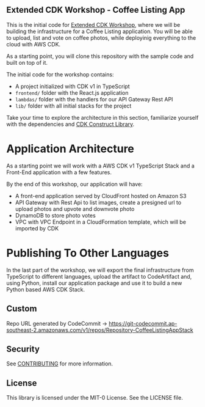 ## Extended CDK Workshop - Coffee Listing App

This is the initial code for [Extended CDK Workshop](https://catalog.us-east-1.prod.workshops.aws/v2/workshops/071bbc60-6c1f-47b6-8c66-e84f5dc96b3f/en-US), where we will be building the infrastructure for a Coffee Listing application. You will be able to upload, list and vote on coffee photos, while deployinig everything to the cloud with AWS CDK.

As a starting point, you will clone this repository with the sample code and built on top of it.

The initial code for the workshop contains:

- A project initialized with CDK v1 in TypeScript
- `frontend/` folder with the React.js application
- `lambdas/` folder with the handlers for our API Gateway Rest API
- `lib/` folder with all initial stacks for the project

Take your time to explore the architecture in this section, familiarize yourself with the dependencies and [CDK Construct Library](https://docs.aws.amazon.com/cdk/api/latest/docs/aws-construct-library.html).

# Application Architecture

As a starting point we will work with a AWS CDK v1 TypeScript Stack and a Front-End application with a few features.

By the end of this workshop, our application will have:

- A front-end application served by CloudFront hosted on Amazon S3
- API Gateway with Rest Api to list images, create a presigned url to upload photos and upvote and downvote photo
- DynamoDB to store photo votes
- VPC with VPC Endpoint in a CloudFormation template, which will be imported by CDK

# Publishing To Other Languages

In the last part of the workshop, we will export the final infrastructure from TypeScript to different languages, upload the artifact to CodeArtifact and, using Python, install our application package and use it to build a new Python based AWS CDK Stack.

## Custom

Repo URL generated by CodeCommit -> https://git-codecommit.ap-southeast-2.amazonaws.com/v1/repos/Repository-CoffeeListingAppStack

## Security

See [CONTRIBUTING](CONTRIBUTING.md#security-issue-notifications) for more information.

## License

This library is licensed under the MIT-0 License. See the LICENSE file.

